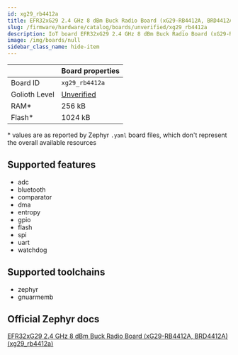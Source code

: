 ```yaml
---
id: xg29_rb4412a
title: EFR32xG29 2.4 GHz 8 dBm Buck Radio Board (xG29-RB4412A, BRD4412A)
slug: /firmware/hardware/catalog/boards/unverified/xg29_rb4412a
description: IoT board EFR32xG29 2.4 GHz 8 dBm Buck Radio Board (xG29-RB4412A, BRD4412A), compatible with Golioth at unverified level.
image: /img/boards/null
sidebar_class_name: hide-item
---
```


[//]: # (This is an auto-generated file, do not edit! Changes to it will be lost upon re-generation)



|                | Board properties     |
| -------------  | -------------------- |
| Board ID       | `xg29_rb4412a` |
| Golioth Level  | [Unverified](/firmware/hardware#unverified-boards) |
| RAM*           | 256 kB |
| Flash*         | 1024 kB |

\* values are as reported by Zephyr `.yaml` board files, which don't represent the overall available resources



## Supported features

* adc
* bluetooth
* comparator
* dma
* entropy
* gpio
* flash
* spi
* uart
* watchdog

## Supported toolchains

* zephyr
* gnuarmemb

## Official Zephyr docs

[EFR32xG29 2.4 GHz 8 dBm Buck Radio Board (xG29-RB4412A, BRD4412A) (xg29_rb4412a)](https://docs.zephyrproject.org/latest/boards/silabs/radio_boards/xg29_rb4412a/doc/index.html)
